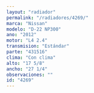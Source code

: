 ```yaml
---
layout: "radiador"
permalink: "/radiadores/4269/"
marca: "Nissan"
modelo: "D-22 NP300"
ano: "2012"
motor: "L4 2.4"
transmision: "Estándar"
parte: "431516"
clima: "Con clima"
alto: "17 5/8"
ancho: "27 1/4"
observaciones: ""
id: "4269"
---
```


